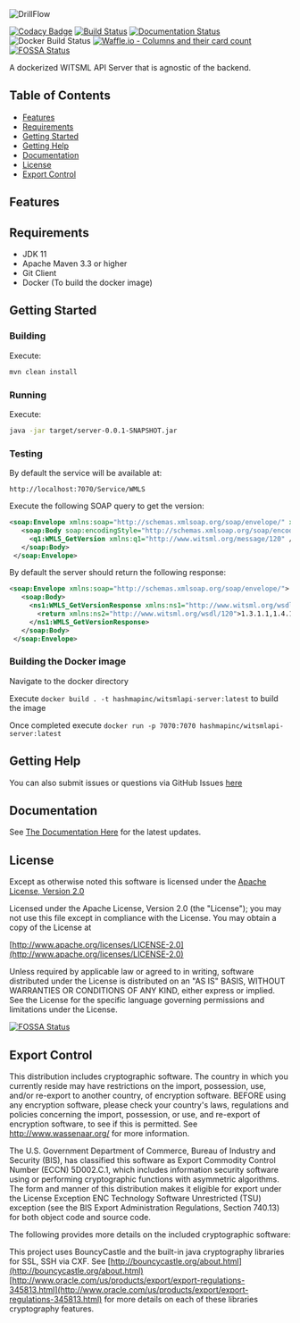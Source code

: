 <img src="https://s3.us-east-2.amazonaws.com/hm-witsml-server/drillFlowLogo.png" alt="DrillFlow"/>

[![Codacy Badge](https://api.codacy.com/project/badge/Grade/1b2e8970193c426ab077ad29beb312c1)](https://app.codacy.com/app/cherrera2001/WitsmlApi-Server?utm_source=github.com&utm_medium=referral&utm_content=hashmapinc/WitsmlApi-Server&utm_campaign=Badge_Grade_Dashboard)
[![Build Status](https://img.shields.io/travis/hashmapinc/WitsmlApi-Server.svg?logo=travis)](https://travis-ci.org/hashmapinc/WitsmlApi-Server)
[![Documentation Status](https://readthedocs.org/projects/witsml-server-api/badge/?version=latest)](https://witsml-server-api.readthedocs.io/en/latest/?badge=latest)
![Docker Build Status](https://img.shields.io/docker/build/hashmapinc/witsmlapi-server.svg?logo=docker)
[![Waffle.io - Columns and their card count](https://badge.waffle.io/hashmapinc/WitsmlApi-Server.svg?columns=Backlog,Done,In%20progress)](https://waffle.io/hashmapinc/WitsmlApi-Server)
[![FOSSA Status](https://app.fossa.io/api/projects/git%2Bgithub.com%2Fhashmapinc%2FWitsmlApi-Server.svg?type=shield)](https://app.fossa.io/projects/git%2Bgithub.com%2Fhashmapinc%2FWitsmlApi-Server?ref=badge_shield)

A dockerized WITSML API Server that is agnostic of the backend.

## Table of Contents

-   [Features](#features)
-   [Requirements](#requirements)
-   [Getting Started](#getting-started)
-   [Getting Help](#getting-help)
-   [Documentation](#documentation)
-   [License](#license)
-   [Export Control](#export-control)

## Features

## Requirements

-   JDK 11 
-   Apache Maven 3.3 or higher
-   Git Client
-   Docker (To build the docker image)

## Getting Started

### Building

Execute:

```bash
mvn clean install
```

### Running

Execute:

```bash
java -jar target/server-0.0.1-SNAPSHOT.jar
```

### Testing

By default the service will be available at:

`http://localhost:7070/Service/WMLS`

Execute the following SOAP query to get the version:
```xml
<soap:Envelope xmlns:soap="http://schemas.xmlsoap.org/soap/envelope/" xmlns:soapenc="http://schemas.xmlsoap.org/soap/encoding/" xmlns:tns="http://www.witsml.org/wsdl/120" xmlns:types="http://www.witsml.org/wsdl/120/encodedTypes" xmlns:xsi="http://www.w3.org/2001/XMLSchema-instance" xmlns:xsd="http://www.w3.org/2001/XMLSchema">
   <soap:Body soap:encodingStyle="http://schemas.xmlsoap.org/soap/encoding/">
     <q1:WMLS_GetVersion xmlns:q1="http://www.witsml.org/message/120" />
   </soap:Body>
 </soap:Envelope>
```
 
By default the server should return the following response:
 
 ```xml
 <soap:Envelope xmlns:soap="http://schemas.xmlsoap.org/soap/envelope/">
    <soap:Body>
      <ns1:WMLS_GetVersionResponse xmlns:ns1="http://www.witsml.org/wsdl/120">
        <return xmlns:ns2="http://www.witsml.org/wsdl/120">1.3.1.1,1.4.1.1</return>
      </ns1:WMLS_GetVersionResponse>
    </soap:Body>
  </soap:Envelope>
  ```

### Building the Docker image

Navigate to the docker directory

Execute `docker build . -t hashmapinc/witsmlapi-server:latest` to build the image

Once completed execute `docker run -p 7070:7070 hashmapinc/witsmlapi-server:latest` 

## Getting Help
You can also submit issues or questions via GitHub Issues [here](https://github.com/hashmapinc/WitsmlApi-Server/issues)

## Documentation

See [The Documentation Here](https://witsml-server-api.readthedocs.io/en/latest/) for the latest updates.

## License

Except as otherwise noted this software is licensed under the
[Apache License, Version 2.0](http://www.apache.org/licenses/LICENSE-2.0.html)

Licensed under the Apache License, Version 2.0 (the "License");
you may not use this file except in compliance with the License.
You may obtain a copy of the License at

  [http://www.apache.org/licenses/LICENSE-2.0](http://www.apache.org/licenses/LICENSE-2.0)

Unless required by applicable law or agreed to in writing, software
distributed under the License is distributed on an "AS IS" BASIS,
WITHOUT WARRANTIES OR CONDITIONS OF ANY KIND, either express or implied.
See the License for the specific language governing permissions and
limitations under the License.

[![FOSSA Status](https://app.fossa.io/api/projects/git%2Bgithub.com%2Fhashmapinc%2FWitsmlApi-Server.svg?type=large)](https://app.fossa.io/projects/git%2Bgithub.com%2Fhashmapinc%2FWitsmlApi-Server?ref=badge_large)

## Export Control

This distribution includes cryptographic software. The country in which you
currently reside may have restrictions on the import, possession, use, and/or
re-export to another country, of encryption software. BEFORE using any
encryption software, please check your country's laws, regulations and
policies concerning the import, possession, or use, and re-export of encryption
software, to see if this is permitted. See <http://www.wassenaar.org/> for more
information.

The U.S. Government Department of Commerce, Bureau of Industry and Security
(BIS), has classified this software as Export Commodity Control Number (ECCN)
5D002.C.1, which includes information security software using or performing
cryptographic functions with asymmetric algorithms. The form and manner of this
distribution makes it eligible for export under the
License Exception ENC Technology Software Unrestricted (TSU) exception (see the
BIS Export Administration Regulations, Section 740.13) for both object code and
source code.

The following provides more details on the included cryptographic software:

This project uses BouncyCastle and the built-in
java cryptography libraries for SSL, SSH via CXF. See
[http://bouncycastle.org/about.html](http://bouncycastle.org/about.html)
[http://www.oracle.com/us/products/export/export-regulations-345813.html](http://www.oracle.com/us/products/export/export-regulations-345813.html)
for more details on each of these libraries cryptography features.
